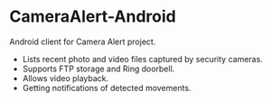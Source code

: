 # CameraAlert-Android

Android client for Camera Alert project. 

* Lists recent photo and video files captured by security cameras.
* Supports FTP storage and Ring doorbell.
* Allows video playback.
* Getting notifications of detected movements.
